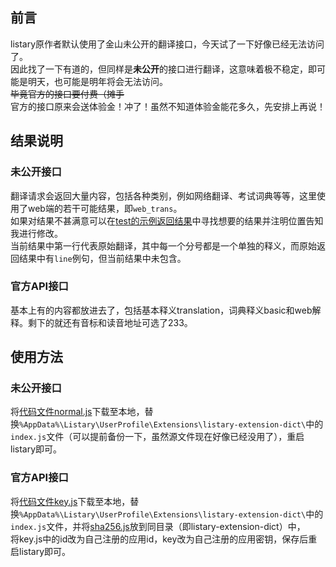 ## 前言
listary原作者默认使用了金山未公开的翻译接口，今天试了一下好像已经无法访问了。  
因此找了一下有道的，但同样是**未公开**的接口进行翻译，这意味着极不稳定，即可能是明天，也可能是明年将会无法访问。  
~~毕竟官方的接口要付费（摊手~~  
官方的接口原来会送体验金！冲了！虽然不知道体验金能花多久，先安排上再说！  


## 结果说明
### 未公开接口
翻译请求会返回大量内容，包括各种类别，例如网络翻译、考试词典等等，这里使用了web端的若干可能结果，即`web_trans`。  
如果对结果不甚满意可以在[test的示例返回结果](./test.json)中寻找想要的结果并注明位置告知我进行修改。  
当前结果中第一行代表原始翻译，其中每一个分号都是一个单独的释义，而原始返回结果中有`line`例句，但当前结果中未包含。

### 官方API接口
基本上有的内容都放进去了，包括基本释义translation，词典释义basic和web解释。剩下的就还有音标和读音地址可选了233。  

## 使用方法
### 未公开接口
将[代码文件normal.js](normal.js)下载至本地，替换`%AppData%\Listary\UserProfile\Extensions\listary-extension-dict\`中的`index.js`文件（可以提前备份一下，虽然源文件现在好像已经没用了），重启listary即可。  

### 官方API接口
将[代码文件key.js](key.js)下载至本地，替换`%AppData%\Listary\UserProfile\Extensions\listary-extension-dict\`中的`index.js`文件，并将[sha256.js](sha256.js)放到同目录（即listary-extension-dict）中，  
将key.js中的id改为自己注册的应用id，key改为自己注册的应用密钥，保存后重启listary即可。
